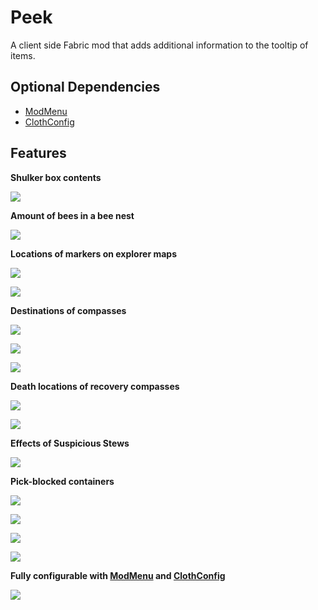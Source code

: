 # Peek

A client side Fabric mod that adds additional information to the tooltip of items.

## Optional Dependencies

- [ModMenu](https://www.curseforge.com/minecraft/mc-mods/modmenu)
- [ClothConfig](https://www.curseforge.com/minecraft/mc-mods/cloth-config)

## Features

**Shulker box contents**

![](https://user-images.githubusercontent.com/13237524/197722472-f145c3c7-d6a0-4ff1-9f5c-4954a3414379.png)

**Amount of bees in a bee nest**

![](https://user-images.githubusercontent.com/13237524/197565144-b2348af1-c542-4348-a792-07f72b0b3bf4.png)


**Locations of markers on explorer maps**

![](https://user-images.githubusercontent.com/13237524/197565145-487b6a7d-be81-4cec-b24c-93af99aad8b3.png)

![](https://user-images.githubusercontent.com/13237524/197565139-a47886e5-00a2-4659-bbe0-2afdd18eaf08.png)


**Destinations of compasses**

![](https://user-images.githubusercontent.com/13237524/197607319-18954cfd-b902-4d74-8be9-1e83a8d9f03a.png)

![](https://user-images.githubusercontent.com/13237524/197607318-84e393b9-8769-4b1f-a365-8c3bda48c10d.png)

![](https://user-images.githubusercontent.com/13237524/197613517-42ab878f-8aba-4da5-9ab2-d6b40b04dc83.png)


**Death locations of recovery compasses**

![](https://user-images.githubusercontent.com/13237524/197613533-3d947f65-bf5c-4ebb-84e5-07e5aa06d792.png)

![](https://user-images.githubusercontent.com/13237524/197613536-f30ecb24-4e21-4d63-98c6-d5e5d500d49c.png)


**Effects of Suspicious Stews**

![](https://user-images.githubusercontent.com/13237524/197743511-4d0300c8-1195-428e-ba3e-bc56333d981b.png)


**Pick-blocked containers**

![](https://user-images.githubusercontent.com/13237524/197722463-66759d59-e15c-4741-b027-d165e8de285d.png)

![](https://user-images.githubusercontent.com/13237524/197735134-faa9b839-27eb-49cc-bf8a-d2f61e0f28f2.png)

![](https://user-images.githubusercontent.com/13237524/197722466-6d4b0bdf-9fcb-4b78-867a-de462fe37d97.png)

![](https://user-images.githubusercontent.com/13237524/197736803-e6496662-b14e-4ff4-9bb9-ea003ab62266.png)

**Fully configurable with [ModMenu](https://www.curseforge.com/minecraft/mc-mods/modmenu) and [ClothConfig](https://www.curseforge.com/minecraft/mc-mods/cloth-config)**

![](https://user-images.githubusercontent.com/13237524/197742785-cc89df99-037d-49cc-9488-f1c7703a4b95.png)